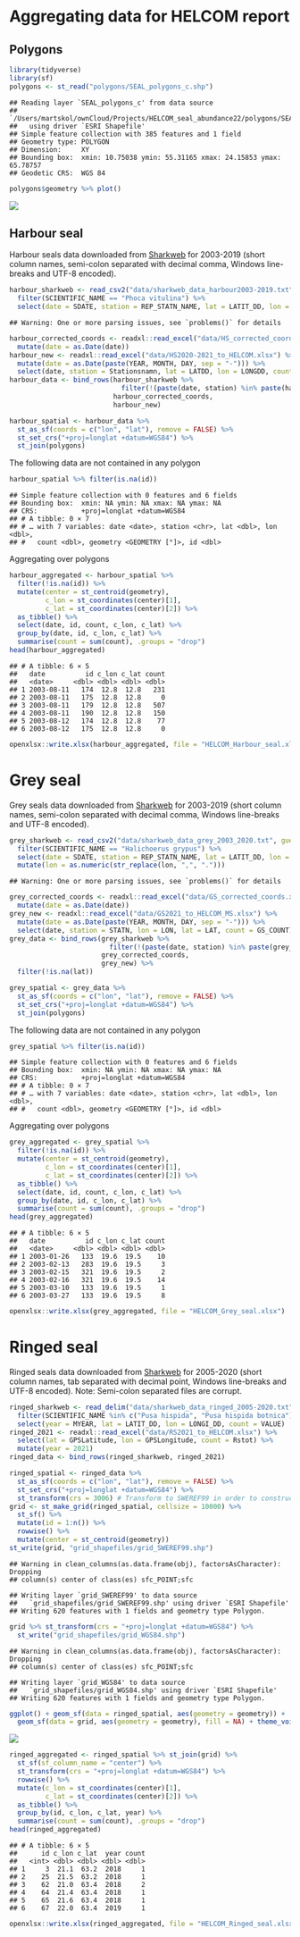 Aggregating data for HELCOM report
================

## Polygons

``` r
library(tidyverse)
library(sf)
polygons <- st_read("polygons/SEAL_polygons_c.shp")
```

    ## Reading layer `SEAL_polygons_c' from data source 
    ##   `/Users/martskol/ownCloud/Projects/HELCOM_seal_abundance22/polygons/SEAL_polygons_c.shp' 
    ##   using driver `ESRI Shapefile'
    ## Simple feature collection with 385 features and 1 field
    ## Geometry type: POLYGON
    ## Dimension:     XY
    ## Bounding box:  xmin: 10.75038 ymin: 55.31165 xmax: 24.15853 ymax: 65.78757
    ## Geodetic CRS:  WGS 84

``` r
polygons$geometry %>% plot()
```

![](README_files/figure-gfm/unnamed-chunk-1-1.png)<!-- -->

## Harbour seal

Harbour seals data downloaded from
[Sharkweb](https://sharkweb.smhi.se/hamta-data/) for 2003-2019 (short
column names, semi-colon separated with decimal comma, Windows
line-breaks and UTF-8 encoded).

``` r
harbour_sharkweb <- read_csv2("data/sharkweb_data_harbour2003-2019.txt", guess_max = Inf) %>% 
  filter(SCIENTIFIC_NAME == "Phoca vitulina") %>% 
  select(date = SDATE, station = REP_STATN_NAME, lat = LATIT_DD, lon = LONGI_DD, count = VALUE)
```

    ## Warning: One or more parsing issues, see `problems()` for details

``` r
harbour_corrected_coords <- readxl::read_excel("data/HS_corrected_coords.xlsx") %>% 
  mutate(date = as.Date(date))
harbour_new <- readxl::read_excel("data/HS2020-2021_to_HELCOM.xlsx") %>% 
  mutate(date = as.Date(paste(YEAR, MONTH, DAY, sep = "-"))) %>% 
  select(date, station = Stationsnamn, lat = LATDD, lon = LONGDD, count = HS_COUNT)
harbour_data <- bind_rows(harbour_sharkweb %>% 
                            filter(!(paste(date, station) %in% paste(harbour_corrected_coords$date, harbour_corrected_coords$station))), 
                          harbour_corrected_coords,
                          harbour_new)
```

``` r
harbour_spatial <- harbour_data %>%  
  st_as_sf(coords = c("lon", "lat"), remove = FALSE) %>% 
  st_set_crs("+proj=longlat +datum=WGS84") %>% 
  st_join(polygons)
```

The following data are not contained in any polygon

``` r
harbour_spatial %>% filter(is.na(id)) 
```

    ## Simple feature collection with 0 features and 6 fields
    ## Bounding box:  xmin: NA ymin: NA xmax: NA ymax: NA
    ## CRS:           +proj=longlat +datum=WGS84
    ## # A tibble: 0 × 7
    ## # … with 7 variables: date <date>, station <chr>, lat <dbl>, lon <dbl>,
    ## #   count <dbl>, geometry <GEOMETRY [°]>, id <dbl>

Aggregating over polygons

``` r
harbour_aggregated <- harbour_spatial %>% 
  filter(!is.na(id)) %>% 
  mutate(center = st_centroid(geometry),
         c_lon = st_coordinates(center)[1],
         c_lat = st_coordinates(center)[2]) %>% 
  as_tibble() %>% 
  select(date, id, count, c_lon, c_lat) %>% 
  group_by(date, id, c_lon, c_lat) %>% 
  summarise(count = sum(count), .groups = "drop")
head(harbour_aggregated)
```

    ## # A tibble: 6 × 5
    ##   date          id c_lon c_lat count
    ##   <date>     <dbl> <dbl> <dbl> <dbl>
    ## 1 2003-08-11   174  12.8  12.8   231
    ## 2 2003-08-11   175  12.8  12.8     0
    ## 3 2003-08-11   179  12.8  12.8   507
    ## 4 2003-08-11   190  12.8  12.8   150
    ## 5 2003-08-12   174  12.8  12.8    77
    ## 6 2003-08-12   175  12.8  12.8     0

``` r
openxlsx::write.xlsx(harbour_aggregated, file = "HELCOM_Harbour_seal.xlsx")
```

# Grey seal

Grey seals data downloaded from
[Sharkweb](https://sharkweb.smhi.se/hamta-data/) for 2003-2019 (short
column names, semi-colon separated with decimal comma, Windows
line-breaks and UTF-8 encoded).

``` r
grey_sharkweb <- read_csv2("data/sharkweb_data_grey_2003_2020.txt", guess_max = Inf) %>% 
  filter(SCIENTIFIC_NAME == "Halichoerus grypus") %>% 
  select(date = SDATE, station = REP_STATN_NAME, lat = LATIT_DD, lon = LONGI_DD, count = VALUE) %>% 
  mutate(lon = as.numeric(str_replace(lon, ",", ".")))
```

    ## Warning: One or more parsing issues, see `problems()` for details

``` r
grey_corrected_coords <- readxl::read_excel("data/GS_corrected_coords.xlsx") %>% 
  mutate(date = as.Date(date))
grey_new <- readxl::read_excel("data/GS2021_to_HELCOM_MS.xlsx") %>% 
  mutate(date = as.Date(paste(YEAR, MONTH, DAY, sep = "-"))) %>% 
  select(date, station = STATN, lon = LON, lat = LAT, count = GS_COUNT)
grey_data <- bind_rows(grey_sharkweb %>% 
                         filter(!(paste(date, station) %in% paste(grey_corrected_coords$date, grey_corrected_coords$station))),
                       grey_corrected_coords,
                       grey_new) %>% 
  filter(!is.na(lat))
```

``` r
grey_spatial <- grey_data %>%  
  st_as_sf(coords = c("lon", "lat"), remove = FALSE) %>% 
  st_set_crs("+proj=longlat +datum=WGS84") %>% 
  st_join(polygons)
```

The following data are not contained in any polygon

``` r
grey_spatial %>% filter(is.na(id))
```

    ## Simple feature collection with 0 features and 6 fields
    ## Bounding box:  xmin: NA ymin: NA xmax: NA ymax: NA
    ## CRS:           +proj=longlat +datum=WGS84
    ## # A tibble: 0 × 7
    ## # … with 7 variables: date <date>, station <chr>, lat <dbl>, lon <dbl>,
    ## #   count <dbl>, geometry <GEOMETRY [°]>, id <dbl>

Aggregating over polygons

``` r
grey_aggregated <- grey_spatial %>% 
  filter(!is.na(id)) %>% 
  mutate(center = st_centroid(geometry),
         c_lon = st_coordinates(center)[1],
         c_lat = st_coordinates(center)[2]) %>% 
  as_tibble() %>% 
  select(date, id, count, c_lon, c_lat) %>% 
  group_by(date, id, c_lon, c_lat) %>% 
  summarise(count = sum(count), .groups = "drop")
head(grey_aggregated)
```

    ## # A tibble: 6 × 5
    ##   date          id c_lon c_lat count
    ##   <date>     <dbl> <dbl> <dbl> <dbl>
    ## 1 2003-01-26   133  19.6  19.5    10
    ## 2 2003-02-13   283  19.6  19.5     3
    ## 3 2003-02-15   321  19.6  19.5     2
    ## 4 2003-02-16   321  19.6  19.5    14
    ## 5 2003-03-10   133  19.6  19.5     1
    ## 6 2003-03-27   133  19.6  19.5     8

``` r
openxlsx::write.xlsx(grey_aggregated, file = "HELCOM_Grey_seal.xlsx")
```

# Ringed seal

Ringed seals data downloaded from
[Sharkweb](https://sharkweb.smhi.se/hamta-data/) for 2005-2020 (short
column names, tab separated with decimal point, Windows line-breaks and
UTF-8 encoded). Note: Semi-colon separated files are corrupt.

``` r
ringed_sharkweb <- read_delim("data/sharkweb_data_ringed_2005-2020.txt", delim = "\t", guess_max = Inf) %>% 
  filter(SCIENTIFIC_NAME %in% c("Pusa hispida", "Pusa hispida botnica")) %>% 
  select(year = MYEAR, lat = LATIT_DD, lon = LONGI_DD, count = VALUE)
ringed_2021 <- readxl::read_excel("data/RS2021_to_HELCOM.xlsx") %>% 
  select(lat = GPSLatitude, lon = GPSLongitude, count = Rstot) %>% 
  mutate(year = 2021)
ringed_data <- bind_rows(ringed_sharkweb, ringed_2021)
```

``` r
ringed_spatial <- ringed_data %>% 
  st_as_sf(coords = c("lon", "lat"), remove = FALSE) %>% 
  st_set_crs("+proj=longlat +datum=WGS84") %>% 
  st_transform(crs = 3006) # Transform to SWEREF99 in order to construct 10km x 10km grid
grid <- st_make_grid(ringed_spatial, cellsize = 10000) %>% 
  st_sf() %>% 
  mutate(id = 1:n()) %>% 
  rowwise() %>% 
  mutate(center = st_centroid(geometry))
st_write(grid, "grid_shapefiles/grid_SWEREF99.shp")
```

    ## Warning in clean_columns(as.data.frame(obj), factorsAsCharacter): Dropping
    ## column(s) center of class(es) sfc_POINT;sfc

    ## Writing layer `grid_SWEREF99' to data source 
    ##   `grid_shapefiles/grid_SWEREF99.shp' using driver `ESRI Shapefile'
    ## Writing 620 features with 1 fields and geometry type Polygon.

``` r
grid %>% st_transform(crs = "+proj=longlat +datum=WGS84") %>% 
  st_write("grid_shapefiles/grid_WGS84.shp")
```

    ## Warning in clean_columns(as.data.frame(obj), factorsAsCharacter): Dropping
    ## column(s) center of class(es) sfc_POINT;sfc

    ## Writing layer `grid_WGS84' to data source 
    ##   `grid_shapefiles/grid_WGS84.shp' using driver `ESRI Shapefile'
    ## Writing 620 features with 1 fields and geometry type Polygon.

``` r
ggplot() + geom_sf(data = ringed_spatial, aes(geometry = geometry)) + 
  geom_sf(data = grid, aes(geometry = geometry), fill = NA) + theme_void()
```

![](README_files/figure-gfm/unnamed-chunk-12-1.png)<!-- -->

``` r
ringed_aggregated <- ringed_spatial %>% st_join(grid) %>% 
  st_sf(sf_column_name = "center") %>% 
  st_transform(crs = "+proj=longlat +datum=WGS84") %>% 
  rowwise() %>% 
  mutate(c_lon = st_coordinates(center)[1],
         c_lat = st_coordinates(center)[2]) %>% 
  as_tibble() %>% 
  group_by(id, c_lon, c_lat, year) %>% 
  summarise(count = sum(count), .groups = "drop")
head(ringed_aggregated)
```

    ## # A tibble: 6 × 5
    ##      id c_lon c_lat  year count
    ##   <int> <dbl> <dbl> <dbl> <dbl>
    ## 1     3  21.1  63.2  2018     1
    ## 2    25  21.5  63.2  2018     1
    ## 3    62  21.0  63.4  2018     2
    ## 4    64  21.4  63.4  2018     1
    ## 5    65  21.6  63.4  2018     1
    ## 6    67  22.0  63.4  2019     1

``` r
openxlsx::write.xlsx(ringed_aggregated, file = "HELCOM_Ringed_seal.xlsx")
```
